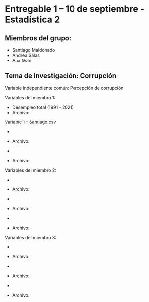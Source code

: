 # Entregable 1 – 10 de septiembre - Estadística 2

## Miembros del grupo:

+ Santiago Maldonado
+ Andrea Salas 
+ Ana Goñi

## Tema de investigación: Corrupción

Variable independiente común: Percepción de corrupción

Variables del miembro 1:

+ Desempleo total (1991 - 2021):
+ Archivo:

[Variable 1 - Santiago.csv](https://github.com/santiagomv29/PRACTICAS_ESTA2/files/9538141/Variable.1.-.Santiago.csv)

+
+ Archivo:

+
+ Archivo: 

Variables del miembro 2: 

+
+ Archivo:

+
+ Archivo:

+
+ Archivo:

Variables del miembro 3: 

+
+ Archivo:

+
+ Archivo:

+
+ Archivo:



